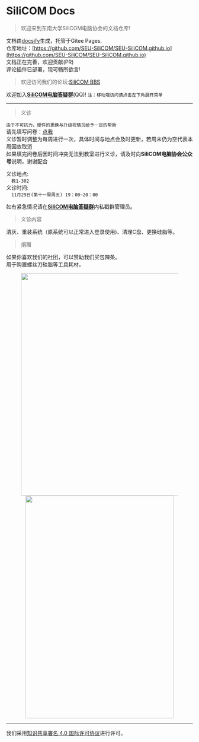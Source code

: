 # SiliCOM Docs

> 欢迎来到东南大学SiliCOM电脑协会的文档仓库!  

文档由[docsify](https://docsify.js.org/)生成，托管于Gitee Pages.  
仓库地址：[https://github.com/SEU-SiliCOM/SEU-SiliCOM.github.io](https://github.com/SEU-SiliCOM/SEU-SiliCOM.github.io)  
文档正在完善，欢迎贡献(PR)  
评论插件已部署，现可畅所欲言!  

> 欢迎访问我们的论坛:[SiliCOM BBS](https://rtfm.top/)

欢迎加入[**SiliCOM电脑答疑群**](https://qm.qq.com/cgi-bin/qm/qr?k=mAa_jeGQf3mkVqX0DBVvOmHzWXnSUcRB&jump_from=webapi&authKey=dCZkjIlbEIClYvl3ziEV2tb+QO8zGiuSzgpwNj7ckAPpeLKn3h66tY+McKgyTAqB)(QQ)! 
`注：移动端访问请点击左下角展开菜单`  

***
> 义诊  
  
`由于不可抗力，硬件的更换与升级视情况给予一定的帮助`  
请先填写问卷：[点我](https://docs.qq.com/form/page/DSnBqUnpFeW1acU1S?_w_tencentdocx_form=1)  
义诊暂时调整为每周进行一次，具体时间与地点会及时更新，若周末仍为空代表本周因故取消 
<br>如果填完问卷后因时间冲突无法到教室进行义诊，请及时向**SiliCOM电脑协会公众号**说明，谢谢配合
<br>

义诊地点:<br>
  &emsp;`教1-302 `<br>
义诊时间:<br>
  &emsp;`11月29日(第十一周周五) 19：00~20：00`<br>

如有紧急情况请在[**SiliCOM电脑答疑群**](https://qm.qq.com/cgi-bin/qm/qr?k=mAa_jeGQf3mkVqX0DBVvOmHzWXnSUcRB&jump_from=webapi&authKey=dCZkjIlbEIClYvl3ziEV2tb+QO8zGiuSzgpwNj7ckAPpeLKn3h66tY+McKgyTAqB)内私戳群管理员。  

>义诊内容

清灰、重装系统（原系统可以正常进入登录使用)、清理C盘、更换硅脂等。

<!--如急需维修可尝试联系[急诊名单](https://docs.qq.com/sheet/DVmVzcFhyTE5BRWZT?tab=BB08J2) -->

<!--本协会目前对急诊与义诊的工作范围划分如下<img src="https://s2.loli.net/2022/11/27/SLw3yNGM5VOQzcU.png" width = "900" height = "300"/>-->

> 捐赠  

如果你喜欢我们的社团，可以赞助我们买包辣条。  
用于购置螺丝刀硅脂等工具耗材。  
<center>
<figure>
<img src="https://s2.loli.net/2024/10/06/odV5PMSCUavGBAR.png" width = "440" height = "600"/>
<img src="https://s2.loli.net/2024/10/06/TqFICtodnxKjzeg.png" width = "400" height = "600"/>
</figure>
</center>
<!-- <font face="微软雅黑" color=red size=6>拆机属于风险操作，请务必认真阅读问卷内容。如求万无一失请去售后寻求专业人士帮助。</font> -->  

***
<a rel="license" href="http://creativecommons.org/licenses/by/4.0/"></a>我们采用<a rel="license" href="http://creativecommons.org/licenses/by/4.0/deed.zh">知识共享署名 4.0 国际许可协议</a>进行许可。  
